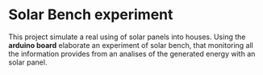 # Solar Bench experiment

This project simulate a real using of solar panels into houses. Using the **arduino board** elaborate an experiment of solar bench, that monitoring all the information provides from an analises of the generated energy with an solar panel. 
